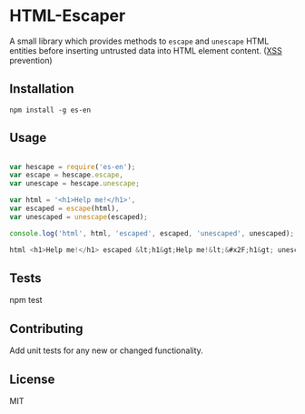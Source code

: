 HTML-Escaper
===================

A small library which provides methods to `escape` and `unescape` HTML entities before inserting untrusted data into HTML element content. ([XSS](https://www.owasp.org/index.php/XSS_(Cross_Site_Scripting)_Prevention_Cheat_Sheet) prevention)

## Installation

  ```
  npm install -g es-en

  ```

## Usage
  
  ``` javascript

  var hescape = require('es-en');
  var escape = hescape.escape,
  var unescape = hescape.unescape;

  var html = '<h1>Help me!</h1>',
  var escaped = escape(html),
  var unescaped = unescape(escaped);

  console.log('html', html, 'escaped', escaped, 'unescaped', unescaped);
  
  html <h1>Help me!</h1> escaped &lt;h1&gt;Help me!&lt;&#x2F;h1&gt; unescaped <h1>Help me!</h1>

  ```

## Tests

  npm test

## Contributing
	
Add unit tests for any new or changed functionality.

## License

MIT

